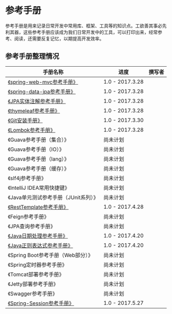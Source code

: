 # 参考手册

参考手册是用来记录日常开发中常用库、框架、工具等的知识点。工欲善其事必先利其器，这些参考手册应该成为我们日常开发中的工具，可以打印出来，经常参考、阅读，还需要反复记忆，以期提高开发效率。

## 参考手册整理情况

| 手册名称                                     | 进度              | 撰写者  |
| ---------------------------------------- | --------------- | ---- |
| [《spring-web-mvc参考手册》](spring-web-mvc参考手册.md) | 1.0 - 2017.3.28 |      |
| [《spring-data-jpa参考手册》](spring-data-jpa参考手册.md) | 1.0 - 2017.3.28 |      |
| [《JPA实体注解参考手册》](JPA实体注解参考手册.md)          | 1.0 - 2017.3.28 |      |
| [《thymeleaf参考手册》](thymeleaf参考手册.md)      | 1.0 - 2017.3.28 |      |
| [《Git安装手册》](Git安装手册.md)                  | 1.0 - 2017.3.30 |      |
| [《Lombok参考手册》](RestTemplate参考手册.md)      | 1.0 - 2017.3.28 |      |
| 《Guava参考手册（集合）》                          | 尚未计划            |      |
| 《Guava参考手册（IO）》                          | 尚未计划            |      |
| 《Guava参考手册（lang）》                        | 尚未计划            |      |
| 《Guava参考手册（缓存）》                          | 尚未计划            |      |
| 《slf4j参考手册》                              | 尚未计划            |      |
| 《IntelliJ IDEA常用快捷键》                     | 尚未计划            |      |
| 《Java单元测试参考手册（JUnit系列）》                  | 尚未计划            |      |
| [《RestTemplate参考手册》](RestTemplate参考手册.md) | 1.0 - 2017.4.28 |      |
| 《Feign参考手册》                              | 尚未计划            |      |
| 《JPA查询参考手册》                              | 尚未计划            |      |
| [《Java日期处理参考手册》](Java日期处理参考手册.md)        | 1.0 - 2017.4.20 |      |
| [《Java正则表达式参考手册》](Java正则表达式参考手册.md)      | 1.0 - 2017.4.20 |      |
| 《Spring Boot参考手册（Web部分）》                 | 尚未计划            |      |
| 《Spring定时器参考手册》                          | 尚未计划            |      |
| 《Tomcat部署参考手册》                           | 尚未计划            |      |
| 《Jetty部署参考手册》                            | 尚未计划            |      |
| 《Swagger参考手册》                            | 尚未计划            |      |
| [《Spring-Session参考手册》](Spring-Session参考手册.md) | 1.0 - 2017.5.27 |      |
